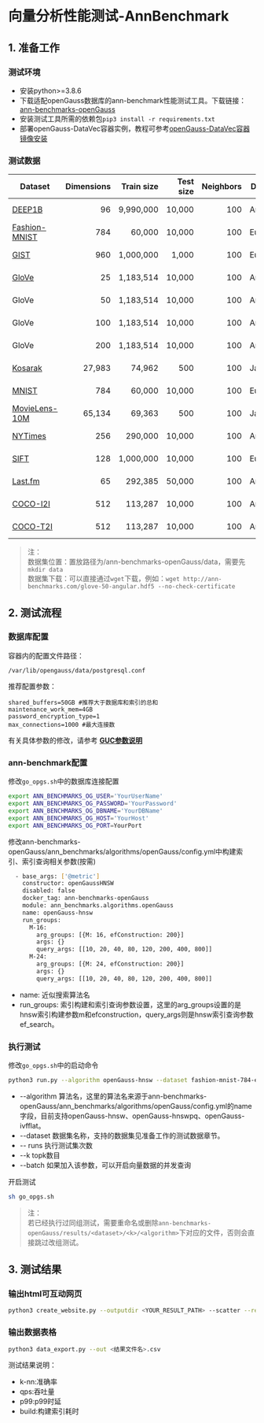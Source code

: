 # 向量分析性能测试-AnnBenchmark

## 1. 准备工作
### 测试环境
- 安装python>=3.8.6
- 下载适配openGauss数据库的ann-benchmark性能测试工具。下载链接：[ann-benchmarks-openGauss](https://github.com/lauraty123/ann-benchmarks-openGauss)
- 安装测试工具所需的依赖包`pip3 install -r requirements.txt`
- 部署openGauss-DataVec容器实例，教程可参考[openGauss-DataVec容器镜像安装](../InstallationGuide/容器镜像安装.md)
### 测试数据
| Dataset                                                           | Dimensions | Train size | Test size | Neighbors | Distance  | Download                                                                   |
| ----------------------------------------------------------------- | ---------: | ---------: | --------: | --------: | --------- | -------------------------------------------------------------------------- |
| [DEEP1B](http://sites.skoltech.ru/compvision/noimi/)              |         96 |  9,990,000 |    10,000 |       100 | Angular   | [HDF5](http://ann-benchmarks.com/deep-image-96-angular.hdf5) (3.6GB)
| [Fashion-MNIST](https://github.com/zalandoresearch/fashion-mnist) |        784 |     60,000 |    10,000 |       100 | Euclidean | [HDF5](http://ann-benchmarks.com/fashion-mnist-784-euclidean.hdf5) (217MB) |
| [GIST](http://corpus-texmex.irisa.fr/)                            |        960 |  1,000,000 |     1,000 |       100 | Euclidean | [HDF5](http://ann-benchmarks.com/gist-960-euclidean.hdf5) (3.6GB)          |
| [GloVe](http://nlp.stanford.edu/projects/glove/)                  |         25 |  1,183,514 |    10,000 |       100 | Angular   | [HDF5](http://ann-benchmarks.com/glove-25-angular.hdf5) (121MB)            |
| GloVe                                                             |         50 |  1,183,514 |    10,000 |       100 | Angular   | [HDF5](http://ann-benchmarks.com/glove-50-angular.hdf5) (235MB)            |
| GloVe                                                             |        100 |  1,183,514 |    10,000 |       100 | Angular   | [HDF5](http://ann-benchmarks.com/glove-100-angular.hdf5) (463MB)           |
| GloVe                                                             |        200 |  1,183,514 |    10,000 |       100 | Angular   | [HDF5](http://ann-benchmarks.com/glove-200-angular.hdf5) (918MB)           |
| [Kosarak](http://fimi.uantwerpen.be/data/)                        |      27,983 |     74,962 |       500 |       100 | Jaccard   | [HDF5](http://ann-benchmarks.com/kosarak-jaccard.hdf5) (33MB)             |
| [MNIST](http://yann.lecun.com/exdb/mnist/)                        |        784 |     60,000 |    10,000 |       100 | Euclidean | [HDF5](http://ann-benchmarks.com/mnist-784-euclidean.hdf5) (217MB)         |
| [MovieLens-10M](https://grouplens.org/datasets/movielens/10m/)  |      65,134 |     69,363 |       500 |       100 | Jaccard   | [HDF5](http://ann-benchmarks.com/movielens10m-jaccard.hdf5) (63MB)             |
| [NYTimes](https://archive.ics.uci.edu/ml/datasets/bag+of+words)   |        256 |    290,000 |    10,000 |       100 | Angular   | [HDF5](http://ann-benchmarks.com/nytimes-256-angular.hdf5) (301MB)         |
| [SIFT](http://corpus-texmex.irisa.fr/)                           |        128 |  1,000,000 |    10,000 |       100 | Euclidean | [HDF5](http://ann-benchmarks.com/sift-128-euclidean.hdf5) (501MB)          |
| [Last.fm](https://github.com/erikbern/ann-benchmarks/pull/91)     |         65 |    292,385 |    50,000 |       100 | Angular   | [HDF5](http://ann-benchmarks.com/lastfm-64-dot.hdf5) (135MB)               |
| [COCO-I2I](https://cocodataset.org/)                              |        512 |    113,287 |    10,000 |       100 | Angular   | [HDF5](https://github.com/fabiocarrara/str-encoders/releases/download/v0.1.3/coco-i2i-512-angular.hdf5) (136MB) |
| [COCO-T2I](https://cocodataset.org/)                              |        512 |    113,287 |    10,000 |       100 | Angular   | [HDF5](https://github.com/fabiocarrara/str-encoders/releases/download/v0.1.3/coco-t2i-512-angular.hdf5) (136MB) |

> 注：<br>
> 数据集位置：置放路径为/ann-benchmarks-openGauss/data，需要先`mkdir data`<br>
> 数据集下载：可以直接通过`wget`下载，例如：`wget http://ann-benchmarks.com/glove-50-angular.hdf5 --no-check-certificate`

## 2. 测试流程
### 数据库配置
容器内的配置文件路径：
```
/var/lib/opengauss/data/postgresql.conf
```
推荐配置参数：
```
shared_buffers=50GB #推荐大于数据库和索引的总和
maintenance_work_mem=4GB
password_encryption_type=1
max_connections=1000 #最大连接数
```
有关具体参数的修改，请参考 **[GUC参数说明](../DatabaseReference/GUC参数说明.md)** 
### ann-benchmark配置
修改`go_opgs.sh`中的数据库连接配置
```bash
export ANN_BENCHMARKS_OG_USER='YourUserName'
export ANN_BENCHMARKS_OG_PASSWORD='YourPassword'
export ANN_BENCHMARKS_OG_DBNAME='YourDBName'
export ANN_BENCHMARKS_OG_HOST='YourHost'
export ANN_BENCHMARKS_OG_PORT=YourPort
```
修改ann-benchmarks-openGauss/ann_benchmarks/algorithms/openGauss/config.yml中构建索引、索引查询相关参数(按需)
```bash
  - base_args: ['@metric']
    constructor: openGaussHNSW
    disabled: false
    docker_tag: ann-benchmarks-openGauss
    module: ann_benchmarks.algorithms.openGauss
    name: openGauss-hnsw
    run_groups:
      M-16:
        arg_groups: [{M: 16, efConstruction: 200}]
        args: {}
        query_args: [[10, 20, 40, 80, 120, 200, 400, 800]]
      M-24:
        arg_groups: [{M: 24, efConstruction: 200}]
        args: {}
        query_args: [[10, 20, 40, 80, 120, 200, 400, 800]]
```
- name: 近似搜索算法名
- run_groups: 索引构建和索引查询参数设置，这里的arg_groups设置的是hnsw索引构建参数m和efconstruction，query_args则是hnsw索引查询参数ef_search。

### 执行测试
修改`go_opgs.sh`中的启动命令
```bash
python3 run.py --algorithm openGauss-hnsw --dataset fashion-mnist-784-euclidean --local --runs 1 -k 10 --batch 
```
- --algorithm 算法名，这里的算法名来源于ann-benchmarks-openGauss/ann_benchmarks/algorithms/openGauss/config.yml的name字段，目前支持openGauss-hnsw、openGauss-hnswpq、openGauss-ivfflat。
- --dataset 数据集名称，支持的数据集见准备工作的测试数据章节。
- -- runs 执行测试集次数
- --k topk数目
- --batch 如果加入该参数，可以开启向量数据的并发查询

开启测试
```bash
sh go_opgs.sh
```

> 注：<br>
> 若已经执行过同组测试，需要重命名或删除`ann-benchmarks-openGauss/results/<dataset>/<k>/<algorithm>`下对应的文件，否则会直接跳过改组测试。

## 3. 测试结果
### 输出html可互动网页
```bash
python3 create_website.py --outputdir <YOUR_RESULT_PATH> --scatter --recompute
```

### 输出数据表格
```bash
python3 data_export.py --out <结果文件名>.csv
```

测试结果说明：
- k-nn:准确率
- qps:吞吐量
- p99:p99时延
- build:构建索引耗时
